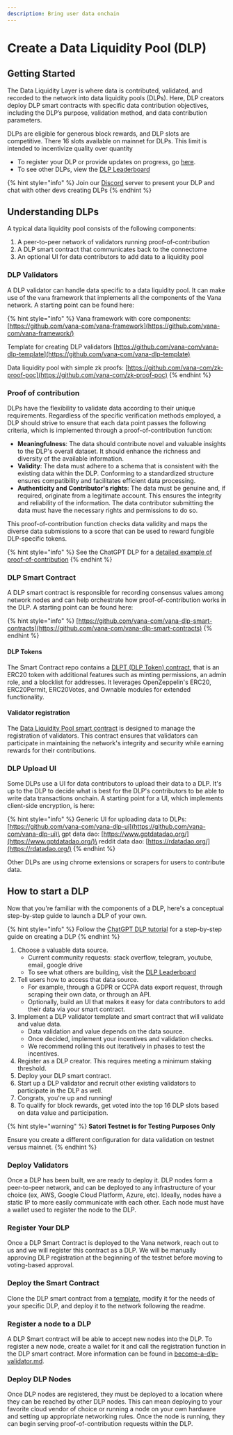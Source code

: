 ```yaml
---
description: Bring user data onchain
---
```


# Create a Data Liquidity Pool (DLP)

## Getting Started

The Data Liquidity Layer is where data is contributed, validated, and recorded to the network into data liquidity pools (DLPs). Here, DLP creators deploy DLP smart contracts with specific data contribution objectives, including the DLP’s purpose, validation method, and data contribution parameters.

DLPs are eligible for generous block rewards, and DLP slots are competitive. There 16 slots available on mainnet for DLPs. This limit is intended to incentivize quality over quantity

* To register your DLP or provide updates on progress, go [here](https://usevana.typeform.com/to/lYvFKKYY).
* To see other DLPs, view the [DLP Leaderboard](../../welcome-to-vana/dlp-leaderboard.md)

{% hint style="info" %}
Join our [Discord](https://discord.com/invite/Wv2vtBazMR) server to present your DLP and chat with other devs creating DLPs
{% endhint %}

## Understanding DLPs

A typical data liquidity pool consists of the following components:

1. A peer-to-peer network of validators running proof-of-contribution
2. A DLP smart contract that communicates back to the connectome&#x20;
3. An optional UI for data contributors to add data to a liquidity pool

### DLP Validators

A DLP validator can handle data specific to a data liquidity pool. It can make use of the `vana` framework that implements all the components of the Vana network. A starting point can be found here:&#x20;

{% hint style="info" %}
Vana framework with core components: [https://github.com/vana-com/vana-framework](https://github.com/vana-com/vana-framework/)

Template for creating DLP validators [https://github.com/vana-com/vana-dlp-template](https://github.com/vana-com/vana-dlp-template)

Data liquidity pool with simple zk proofs: [https://github.com/vana-com/zk-proof-poc](https://github.com/vana-com/zk-proof-poc)
{% endhint %}

### Proof of contribution

DLPs have the flexibility to validate data according to their unique requirements. Regardless of the specific verification methods employed, a DLP should strive to ensure that each data point passes the following criteria, which is implemented through a proof-of-contribution function:

* **Meaningfulness**: The data should contribute novel and valuable insights to the DLP's overall dataset. It should enhance the richness and diversity of the available information.
* **Validity**: The data must adhere to a schema that is consistent with the existing data within the DLP. Conforming to a standardized structure ensures compatibility and facilitates efficient data processing.
* **Authenticity and Contributor's rights**: The data must be genuine and, if required, originate from a legitimate account. This ensures the integrity and reliability of the information. The data contributor submitting the data must have the necessary rights and permissions to do so.&#x20;

This proof-of-contribution function checks data validity and maps the diverse data submissions to a score that can be used to reward fungible DLP-specific tokens.&#x20;

{% hint style="info" %}
See the ChatGPT DLP for a [detailed example of proof-of-contribution](https://github.com/vana-com/vana-dlp-chatgpt/blob/main/docs/proof\_of\_contribution.md)
{% endhint %}

### DLP Smart Contract

A DLP smart contract is responsible for recording consensus values among network nodes and can help orchestrate how proof-of-contribution works in the DLP. A starting point can be found here:

{% hint style="info" %}
[https://github.com/vana-com/vana-dlp-smart-contracts](https://github.com/vana-com/vana-dlp-smart-contracts)
{% endhint %}

#### DLP Tokens

The Smart Contract repo contains a [DLPT (DLP Token) contract](https://github.com/vana-com/vana-dlp-smart-contracts?tab=readme-ov-file#dlpt-contract), that is an ERC20 token with additional features such as minting permissions, an admin role, and a blocklist for addresses. It leverages OpenZeppelin's ERC20, ERC20Permit, ERC20Votes, and Ownable modules for extended functionality.

#### Validator registration

The [Data Liquidity Pool smart contract](https://github.com/vana-com/vana-dlp-smart-contracts?tab=readme-ov-file#data-liquidity-pool-smart-contract) is designed to manage the registration of validators. This contract ensures that validators can participate in maintaining the network's integrity and security while earning rewards for their contributions.

### DLP Upload UI

Some DLPs use a UI for data contributors to upload their data to a DLP. It's up to the DLP to decide what is best for the DLP's contributors to be able to write data transactions onchain. A starting point for a UI, which implements client-side encryption, is here:&#x20;

{% hint style="info" %}
Generic UI for uploading data to DLPs: [https://github.com/vana-com/vana-dlp-ui](https://github.com/vana-com/vana-dlp-ui)\
gpt data dao:  [https://www.gptdatadao.org/](https://www.gptdatadao.org/)\
reddit data dao: [https://rdatadao.org/](https://rdatadao.org/)
{% endhint %}

Other DLPs are using chrome extensions or scrapers for users to contribute data.

## How to start a DLP

Now that you're familiar with the components of a DLP, here's a conceptual step-by-step guide to launch a DLP of your own.

{% hint style="info" %}
Follow the [ChatGPT DLP tutorial](https://github.com/vana-com/vana-dlp-chatgpt/blob/main/docs/running\_on\_testnet.md) for a step-by-step guide on creating a DLP
{% endhint %}

1. Choose a valuable data source.
   * Current community requests: stack overflow, telegram, youtube, email, google drive
   * To see what others are building, visit the [DLP Leaderboard](../../welcome-to-vana/dlp-leaderboard.md)
2. Tell users how to access that data source.
   * For example, through a GDPR or CCPA data export request, through scraping their own data, or through an API.&#x20;
   * Optionally, build an UI that makes it easy for data contributors to add their data via your smart contract.
3. Implement a DLP validator template and smart contract that will validate and value data.
   * Data validation and value depends on the data source.
   * Once decided, implement your incentives and validation checks.
   * We recommend rolling this out iteratively in phases to test the incentives.
4. Register as a DLP creator. This requires meeting a minimum staking threshold.&#x20;
5. Deploy your DLP smart contract.
6. Start up a DLP validator and recruit other existing validators to participate in the DLP as well.
7. Congrats, you're up and running!
8. To qualify for block rewards, get voted into the top 16 DLP slots based on data value and participation.

{% hint style="warning" %}
**Satori Testnet is for Testing Purposes Only**

Ensure you create a different configuration for data validation on testnet versus mainnet.
{% endhint %}

### Deploy Validators

Once a DLP has been built, we are ready to deploy it. DLP nodes form a peer-to-peer network, and can be deployed to any infrastructure of your choice (ex, AWS, Google Cloud Platform, Azure, etc). Ideally, nodes have a static IP to more easily communicate with each other. Each node must have a wallet used to register the node to the DLP.

### Register Your DLP

Once a DLP Smart Contract is deployed to the Vana network, reach out to us and we will register this contract as a DLP. We will be manually approving DLP registration at the beginning of the testnet before moving to voting-based approval.&#x20;

### Deploy the Smart Contract

Clone the DLP smart contract from a [template](https://github.com/vana-com/vana-dlp-smart-contracts), modify it for the needs of your specific DLP, and deploy it to the network following the readme.

### Register a node to a DLP

A DLP Smart contract will be able to accept new nodes into the DLP. To register a new node, create a wallet for it and call the registration function in the DLP smart contract. More information can be found in [become-a-dlp-validator.md](become-a-dlp-validator.md "mention").&#x20;

### Deploy DLP Nodes

Once DLP nodes are registered, they must be deployed to a location where they can be reached by other DLP nodes. This can mean deploying to your favorite cloud vendor of choice or running a node on your own hardware and setting up appropriate networking rules. Once the node is running, they can begin serving proof-of-contribution requests within the DLP.
